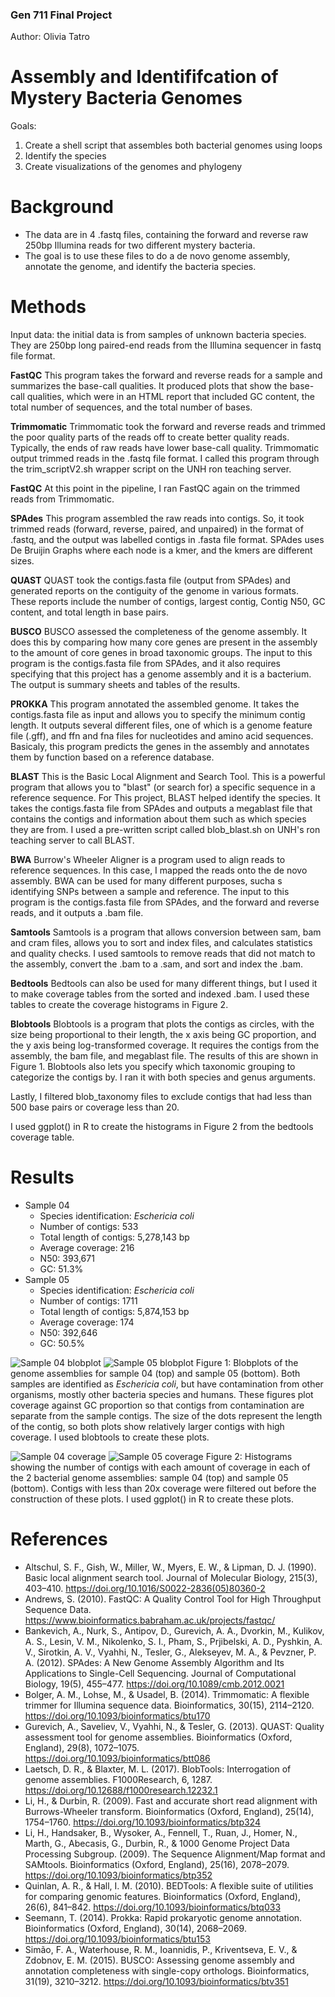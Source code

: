### Gen 711 Final Project
Author: Olivia Tatro

# Assembly and Identififcation of Mystery Bacteria Genomes 
Goals: 
1. Create a shell script that assembles both bacterial genomes using loops
2. Identify the species
3. Create visualizations of the genomes and phylogeny 

# Background
- The data are in 4 .fastq files, containing the forward and reverse raw 250bp Illumina reads for two different mystery bacteria.
- The goal is to use these files to do a de novo genome assembly, annotate the genome, and identify the bacteria species. 

# Methods
Input data: the initial data is from samples of unknown bacteria species. They are 250bp long paired-end reads from the Illumina sequencer in fastq file format. 

**FastQC** 
This program takes the forward and reverse reads for a sample and summarizes the base-call qualities. It produced plots that show the base-call qualities, which were in an HTML report that included GC content, the total number of sequences, and the total number of bases.

**Trimmomatic**
Trimmomatic took the forward and reverse reads and trimmed the poor quality parts of the reads off to create better quality reads. Typically, the ends of raw reads have lower base-call quality. Trimmomatic output trimmed reads in the .fastq file format. I called this program through the trim_scriptV2.sh wrapper script on the UNH ron teaching server. 

**FastQC**
At this point in the pipeline, I ran FastQC again on the trimmed reads from Trimmomatic. 

**SPAdes**
This program assembled the raw reads into contigs. So, it took trimmed reads (forward, reverse, paired, and unpaired) in the format of .fastq, and the output was labelled contigs in .fasta file format. SPAdes uses De Bruijin Graphs where each node is a kmer, and the kmers are different sizes. 

**QUAST**
QUAST took the contigs.fasta file (output from SPAdes) and generated reports on the contiguity of the genome in various formats. These reports include the number of contigs, largest contig, Contig N50, GC content, and total length in base pairs. 

**BUSCO**
BUSCO assessed the completeness of the genome assembly. It does this by comparing how many core genes are present in the assembly to the amount of core genes in broad taxonomic groups. The input to this program is the contigs.fasta file from SPAdes, and it also requires specifying that this project has a genome assembly and it is a bacterium. The output is summary sheets and tables of the results. 

**PROKKA**
This program annotated the assembled genome. It takes the contigs.fasta file as input and allows you to specify the minimum contig length. It outputs several different files, one of which is a genome feature file (.gff), and ffn and fna files for nucleotides and amino acid sequences. Basicaly, this program predicts the genes in the assembly and annotates them by function based on a reference database. 

**BLAST**
This is the Basic Local Alignment and Search Tool. This is a powerful program that allows you to "blast" (or search for) a specific sequence in a reference sequence. For This project, BLAST helped identify the species. It takes the contigs.fasta file from SPAdes and outputs a megablast file that contains the contigs and information about them such as which species they are from. I used a pre-written script called blob_blast.sh on UNH's ron teaching server to call BLAST. 

**BWA**
Burrow's Wheeler Aligner is a program used to align reads to reference sequences. In this case, I mapped the reads onto the de novo assembly. BWA can be used for many different purposes, sucha s identifying SNPs between a sample and reference. The input to this program is the contigs.fasta file from SPAdes, and the forward and reverse reads, and it outputs a .bam file. 

**Samtools**
Samtools is a program that allows conversion between sam, bam and cram files, allows you to sort and index files, and calculates statistics and quality checks. I used samtools to remove reads that did not match to the assembly, convert the .bam to a .sam, and sort and index the .bam. 

**Bedtools**
Bedtools can also be used for many different things, but I used it to make coverage tables from the sorted and indexed .bam. I used these tables to create the coverage histograms in Figure 2. 

**Blobtools**
Blobtools is a program that plots the contigs as circles, with the size being proportional to their length, the x axis being GC proportion, and the y axis being log-transformed coverage. It requires the contigs from the assembly, the bam file, and megablast file. The results of this are shown in Figure 1. Blobtools also lets you specify which taxonomic grouping to categorize the contigs by. I ran it with both species and genus arguments. 

Lastly, I filtered blob_taxonomy files to exclude contigs that had less than 500 base pairs or coverage less than 20. 

I used ggplot() in R to create the histograms in Figure 2 from the bedtools coverage table. 


# Results
- Sample 04
  - Species identification: _Eschericia coli_
  - Number of contigs: 533
  - Total length of contigs: 5,278,143 bp
  - Average coverage: 216
  - N50: 393,671
  - GC: 51.3%
- Sample 05
  - Species identification: _Eschericia coli_
  - Number of contigs: 1711
  - Total length of contigs: 5,874,153 bp
  - Average coverage: 174
  - N50: 392,646
  - GC: 50.5%
 
![Sample 04 blobplot](images/blob_plot_species_04.bam0.png)
![Sample 05 blobplot](images/blob_plot_species_05.bam0.png)
Figure 1: Blobplots of the genome assemblies for sample 04 (top) and sample 05 (bottom). Both samples are identified as _Eschericia coli_, but have contamination from other organisms, mostly other bacteria species and humans. These figures plot coverage against GC proportion so that contigs from contamination are separate from the sample contigs. The size of the dots represent the length of the contig, so both plots show relatively larger contigs with high coverage. I used blobtools to create these plots. 

![Sample 04 coverage](images/cov_04.png)
![Sample 05 coverage](images/cov_05.png)
Figure 2: Histograms showing the number of contigs with each amount of coverage in each of the 2 bacterial genome assemblies: sample 04 (top) and sample 05 (bottom). Contigs with less than 20x coverage were filtered out before the construction of these plots. I used ggplot() in R to create these plots. 


# References
- Altschul, S. F., Gish, W., Miller, W., Myers, E. W., & Lipman, D. J. (1990). Basic local alignment search tool. Journal of Molecular Biology, 215(3), 403–410. https://doi.org/10.1016/S0022-2836(05)80360-2
- Andrews, S. (2010). FastQC: A Quality Control Tool for High Throughput Sequence Data. https://www.bioinformatics.babraham.ac.uk/projects/fastqc/
- Bankevich, A., Nurk, S., Antipov, D., Gurevich, A. A., Dvorkin, M., Kulikov, A. S., Lesin, V. M., Nikolenko, S. I., Pham, S., Prjibelski, A. D., Pyshkin, A. V., Sirotkin, A. V., Vyahhi, N., Tesler, G., Alekseyev, M. A., & Pevzner, P. A. (2012). SPAdes: A New Genome Assembly Algorithm and Its Applications to Single-Cell Sequencing. Journal of Computational Biology, 19(5), 455–477. https://doi.org/10.1089/cmb.2012.0021
- Bolger, A. M., Lohse, M., & Usadel, B. (2014). Trimmomatic: A flexible trimmer for Illumina sequence data. Bioinformatics, 30(15), 2114–2120. https://doi.org/10.1093/bioinformatics/btu170
- Gurevich, A., Saveliev, V., Vyahhi, N., & Tesler, G. (2013). QUAST: Quality assessment tool for genome assemblies. Bioinformatics (Oxford, England), 29(8), 1072–1075. https://doi.org/10.1093/bioinformatics/btt086
- Laetsch, D. R., & Blaxter, M. L. (2017). BlobTools: Interrogation of genome assemblies. F1000Research, 6, 1287. https://doi.org/10.12688/f1000research.12232.1
- Li, H., & Durbin, R. (2009). Fast and accurate short read alignment with Burrows-Wheeler transform. Bioinformatics (Oxford, England), 25(14), 1754–1760. https://doi.org/10.1093/bioinformatics/btp324
- Li, H., Handsaker, B., Wysoker, A., Fennell, T., Ruan, J., Homer, N., Marth, G., Abecasis, G., Durbin, R., & 1000 Genome Project Data Processing Subgroup. (2009). The Sequence Alignment/Map format and SAMtools. Bioinformatics (Oxford, England), 25(16), 2078–2079. https://doi.org/10.1093/bioinformatics/btp352
- Quinlan, A. R., & Hall, I. M. (2010). BEDTools: A flexible suite of utilities for comparing genomic features. Bioinformatics (Oxford, England), 26(6), 841–842. https://doi.org/10.1093/bioinformatics/btq033
- Seemann, T. (2014). Prokka: Rapid prokaryotic genome annotation. Bioinformatics (Oxford, England), 30(14), 2068–2069. https://doi.org/10.1093/bioinformatics/btu153
- Simão, F. A., Waterhouse, R. M., Ioannidis, P., Kriventseva, E. V., & Zdobnov, E. M. (2015). BUSCO: Assessing genome assembly and annotation completeness with single-copy orthologs. Bioinformatics, 31(19), 3210–3212. https://doi.org/10.1093/bioinformatics/btv351
